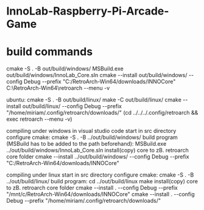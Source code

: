 # InnoLab-Raspberry-Pi-Arcade-Game

# build commands
cmake -S . -B out/build/windows/
MSBuild.exe out/build/windows/InnoLab_Core.sln
cmake --install out/build/windows/ --config Debug --prefix "C:/RetroArch-Win64/downloads/INNOCore"
C:\RetroArch-Win64\retroarch --menu -v

ubuntu:
cmake -S . -B out/build/linux/
make -C out/build/linux/
cmake --install out/build/linux/ --config Debug --prefix "/home/miriam/.config/retroarch/downloads/"
(cd ../../../.config/retroarch && exec retroarch --menu -v)


compiling under windows in visual studio code
    start in src directory
    configure cmake:
        cmake -S . -B ../out/build/windows/
    build program (MSBuild has to be added to the path beforehand):
        MSBuild.exe ../out/build/windows/InnoLab_Core.sln
    install(copy) core to zB. retroarch core folder
        cmake --install ../out/build/windows/ --config Debug --prefix "C:/RetroArch-Win64/downloads/INNOCore"

compiling under linux
    start in src directory
    configure cmake:
        cmake -S . -B ../out/build/linux/
    build program:
        cd ../out/build/linux
        make
    install(copy) core to zB. retroarch core folder
        cmake --install . --config Debug --prefix "/mnt/c/RetroArch-Win64/downloads/INNOCore"
        cmake --install . --config Debug --prefix "/home/miriam/.config/retroarch/downloads/"

# 

